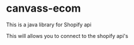 # canvass-ecom
This is a java library for Shopify api

This will allows you to connect to the shopify api's 
